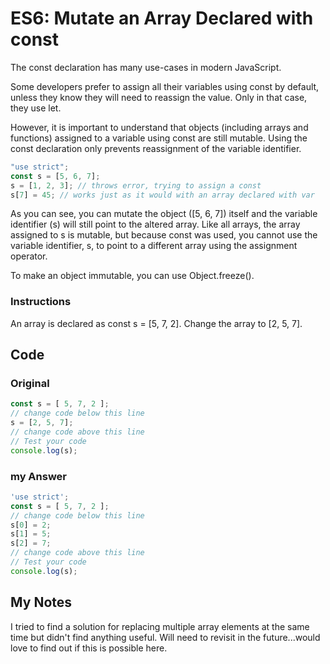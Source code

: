 # ES6: Mutate an Array Declared with const

The const declaration has many use-cases in modern JavaScript.

Some developers prefer to assign all their variables using const by default, unless they know they will need to reassign the value. Only in that case, they use let.

However, it is important to understand that objects (including arrays and functions) assigned to a variable using const are still mutable. Using the const declaration only prevents reassignment of the variable identifier.

```javascript
"use strict";
const s = [5, 6, 7];
s = [1, 2, 3]; // throws error, trying to assign a const
s[7] = 45; // works just as it would with an array declared with var
```
As you can see, you can mutate the object ([5, 6, 7]) itself and the variable identifier (s) will still point to the altered array. Like all arrays, the array assigned to s is mutable, but because const was used, you cannot use the variable identifier, s, to point to a different array using the assignment operator.

To make an object immutable, you can use Object.freeze().

### Instructions
An array is declared as const s = [5, 7, 2]. Change the array to [2, 5, 7].

## Code

### Original
```javascript
const s = [ 5, 7, 2 ];
// change code below this line
s = [2, 5, 7];
// change code above this line
// Test your code
console.log(s);
```

### my Answer

```javascript
'use strict';
const s = [ 5, 7, 2 ];
// change code below this line
s[0] = 2;
s[1] = 5;
s[2] = 7;
// change code above this line
// Test your code
console.log(s);
```

## My Notes

I tried to find a solution for replacing multiple array elements at the same time but didn't find anything useful. Will need to revisit in the future...would love to find out if this is possible here.
